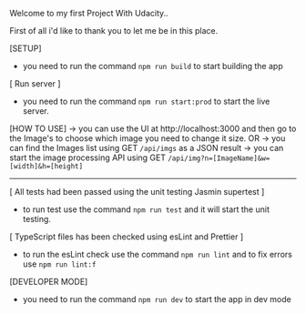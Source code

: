 Welcome to my first Project With Udacity..

First of all i'd like to thank you to let me be in this place.

[SETUP]
* you need to run the command `npm run build` to start building the app

[ Run server ]
* you need to run the command `npm run start:prod` to start the live server.

[HOW TO USE]
-> you can use the UI at http://localhost:3000 and then go to the Image's to choose which image you need to change it size.
OR
-> you can find the Images list using GET `/api/imgs` as a JSON result
-> you can start the image processing API using GET `/api/img?n=[ImageName]&w=[width]&h=[height]`


------------------------------------------------------------------------------
[ All tests had been passed using the unit testing Jasmin supertest ]
* to run test use the command `npm run test` and it will start the unit testing.

[ TypeScript files has been checked using esLint and Prettier ]
* to run the esLint check use the command ` npm run lint ` and to fix errors use ` npm run lint:f `

[DEVELOPER MODE]
* you need to run the command `npm run dev` to start the app in dev mode